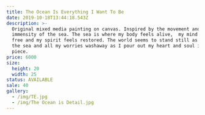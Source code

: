 ```yaml
---
title: The Ocean Is Everything I Want To Be
date: 2019-10-18T13:44:18.543Z
description: >-
  Original mixed media painting on canvas. Inspired by the movement and
  immensity of the sea. The sea is where my body feels alive,  my mind feels
  free and my spirit feels restored. The world seems to stand still as I paint 
  the sea and all my worries washaway as I pour out my heart and soul into each
  piece.
price: 6000
size:
  height: 20
  width: 25
status: AVAILABLE
sale: 40
gallery:
  - /img/TE.jpg
  - /img/The Ocean is Detail.jpg
---
```


